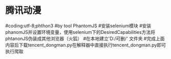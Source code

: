 # 腾讯动漫
#coding:utf-8;phthon3
#by tool PhantomJS
#安装selenium模块
#安装phanomJS并设置环境变量，使用selenium下的DesiredCapabilities方法将phtanonJS伪装成其他浏览器（火狐）
#在本地建立'D:/可删/' 文件夹
#完成上面内容后下载tencent_dongman.py在解释器中直接执行tencent_dongman.py即可执行爬取
